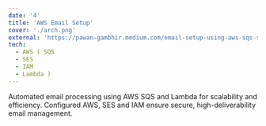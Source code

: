 ```yaml
---
date: '4'
title: 'AWS Email Setup'
cover: './arch.png'
external: 'https://pawan-gambhir.medium.com/email-setup-using-aws-sqs-ses-lambda-9bd9bfa605ea'
tech:
  - AWS ( SQS
  - SES
  - IAM
  - Lambda )
---
```


Automated email processing using AWS SQS and Lambda for scalability and efficiency. Configured AWS, SES
and IAM ensure secure, high-deliverability email management.